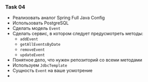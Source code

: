 ### Task 04

* Реализовать аналог Spring Full Java Config
* Использовать PostgreSQL
* Сделать модель `Event`
* Сделать сервис, в котором следует предусмотреть методы:
  * `addEvent`
  * `getAllEventsByDate`
  * `removeEvent`
  * `updateEvent`
* Понятное дело, что нужен репозиторий со всеми методами
* Используем `JdbcTemplate`
* Сущность `Event` на ваше усмотрение
* 
